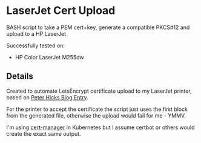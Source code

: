 # LaserJet Cert Upload
BASH script to take a PEM cert+key, generate a compatible PKCS#12 and upload to a HP LaserJet

Successfully tested on:
- HP Color LaserJet M255dw

## Details
Created to automate LetsEncrypt certificate upload to my LaserJet printer, based on [Peter Hicks Blog Entry](https://blog.poggs.com/2017/04/27/printer-security-securing-an-hp-laserjet-printer-with-letsencrypt/).

For the printer to accept the certificate the script just uses the first block from the generated file, otherwise the upload would fail for me - YMMV.

I'm using [cert-manager](https://cert-manager.io/docs/) in Kubernetes but I assume certbot or others would create the exact same output.
